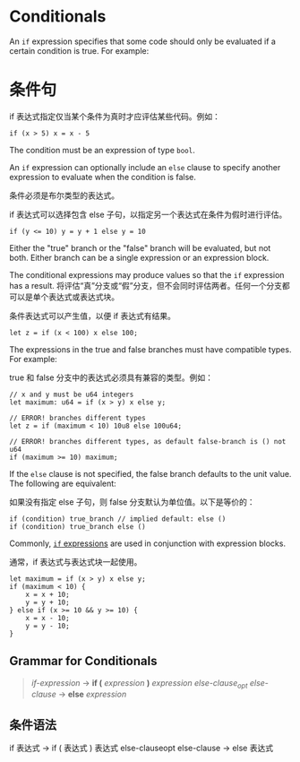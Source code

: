 # Conditionals

An `if` expression specifies that some code should only be evaluated if a certain condition is true. For example:
# 条件句
if 表达式指定仅当某个条件为真时才应评估某些代码。例如：

```move
if (x > 5) x = x - 5
```

The condition must be an expression of type `bool`.

An `if` expression can optionally include an `else` clause to specify another expression to evaluate when the condition is false.

条件必须是布尔类型的表达式。

if 表达式可以选择包含 else 子句，以指定另一个表达式在条件为假时进行评估。

```move
if (y <= 10) y = y + 1 else y = 10
```

Either the "true" branch or the "false" branch will be evaluated, but not both. Either branch can be a single expression or an expression block.

The conditional expressions may produce values so that the `if` expression has a result.
将评估“真”分支或“假”分支，但不会同时评估两者。任何一个分支都可以是单个表达式或表达式块。

条件表达式可以产生值，以便 if 表达式有结果。

```move
let z = if (x < 100) x else 100;
```

The expressions in the true and false branches must have compatible types. For example:

true 和 false 分支中的表达式必须具有兼容的类型。例如：

```move=
// x and y must be u64 integers
let maximum: u64 = if (x > y) x else y;

// ERROR! branches different types
let z = if (maximum < 10) 10u8 else 100u64;

// ERROR! branches different types, as default false-branch is () not u64
if (maximum >= 10) maximum;
```

If the `else` clause is not specified, the false branch defaults to the unit value. The following are equivalent:

如果没有指定 else 子句，则 false 分支默认为单位值。以下是等价的：

```move
if (condition) true_branch // implied default: else ()
if (condition) true_branch else ()
```

Commonly, [`if` expressions](./conditionals.md) are used in conjunction with expression blocks.

通常，if 表达式与表达式块一起使用。

```move
let maximum = if (x > y) x else y;
if (maximum < 10) {
    x = x + 10;
    y = y + 10;
} else if (x >= 10 && y >= 10) {
    x = x - 10;
    y = y - 10;
}
```

## Grammar for Conditionals

> *if-expression* → **if (** *expression* **)** *expression* *else-clause*<sub>*opt*</sub>
> *else-clause* → **else** *expression*

## 条件语法
if 表达式 → if ( 表达式 ) 表达式 else-clauseopt else-clause → else 表达式
